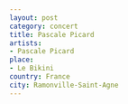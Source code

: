 ```yaml
---
layout: post
category: concert
title: Pascale Picard
artists: 
- Pascale Picard
place: 
- Le Bikini
country: France
city: Ramonville-Saint-Agne
---
```


